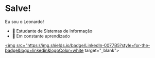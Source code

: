 <h1>Salve!</h1>

Eu sou o Leonardo! 
- 💾 Estudante de Sistemas de Informação
- 🧠 Em constante aprendizado

<a href="https://www.linkedin.com/in/leonardo-peripolli-pereira-1a6724221/" target="_blank"> <img src="https://img.shields.io/badge/LinkedIn-0077B5?style=for-the-badge&logo=linkedin&logoColor=white target="_blank"></a>

